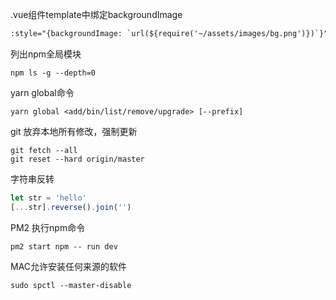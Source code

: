 .vue组件template中绑定backgroundImage
```html
:style="{backgroundImage: `url(${require('~/assets/images/bg.png')})`}"
```
列出npm全局模块
```shell
npm ls -g --depth=0
```

yarn global命令
```shell
yarn global <add/bin/list/remove/upgrade> [--prefix]
```
git 放弃本地所有修改，强制更新
```git
git fetch --all
git reset --hard origin/master
```
字符串反转
```javascript
let str = 'hello'
[...str].reverse().join('')
```

PM2 执行npm命令
```shell
pm2 start npm -- run dev
```
MAC允许安装任何来源的软件
```
sudo spctl --master-disable
```
